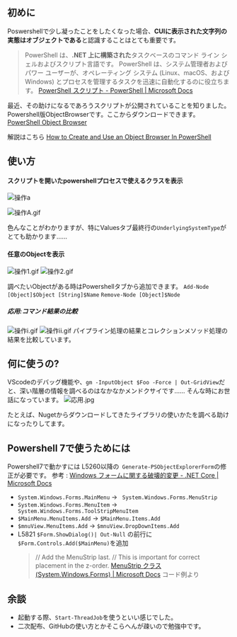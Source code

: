 <!--
title:   Object Browser In PowerShellを見つけた話
tags:    PowerShell
id:      a39888b53bcdb73edab9
private: false
-->
## 初めに

Poswershellで少し凝ったことをしたくなった場合、**CUIに表示された文字列の実態はオブジェクトである**と認識することはとても重要です。

>PowerShell は、**.NET 上に構築された**タスクベースのコマンド ライン シェルおよびスクリプト言語です。 PowerShell は、システム管理者およびパワー ユーザーが、オペレーティング システム (Linux、macOS、および Windows) とプロセスを管理するタスクを迅速に自動化するのに役立ちます。
[PowerShell スクリプト - PowerShell | Microsoft Docs](https://docs.microsoft.com/ja-jp/powershell/scripting/overview?view=powershell-7)

最近、その助けになるであろうスクリプトが公開されていることを知りました。
Powershell版ObjectBrowserです。ここからダウンロードできます。
[PowerShell Object Browser](https://gallery.technet.microsoft.com/PowerShell-Object-Browser-847d62c1)

解説はこちら
[How to Create and Use an Object Browser In PowerShell](https://social.technet.microsoft.com/wiki/contents/articles/28651.how-to-create-and-use-an-object-browser-in-powershell.aspx)

## 使い方

#### スクリプトを開いたpowershellプロセスで使えるクラスを表示


![操作a](https://qiita-image-store.s3.ap-northeast-1.amazonaws.com/0/107934/027c902e-0f3a-84fe-388f-31642390994f.jpeg)

![操作A.gif](https://qiita-image-store.s3.ap-northeast-1.amazonaws.com/0/107934/5b481c77-a8c5-a14e-531d-ba39d9bf2ac4.gif)

色んなことがわかりますが、特にValuesタブ最終行の`UnderlyingSystemType`がとても助かります……

#### 任意のObjectを表示

![操作1.gif](https://qiita-image-store.s3.ap-northeast-1.amazonaws.com/0/107934/81428a19-b351-15a3-a1da-43aeaa19421a.gif)
![操作2.gif](https://qiita-image-store.s3.ap-northeast-1.amazonaws.com/0/107934/c04b144a-807e-4107-127c-7497f5bc5f83.gif)

調べたいObjectがある時はPowershellタブから追加できます。
`Add-Node [Object]$Object [String]$Name`
`Remove-Node [Object]$Node`

##### 応用:コマンド結果の比較
![操作i.gif](https://qiita-image-store.s3.ap-northeast-1.amazonaws.com/0/107934/ec4fbb5a-0311-5b93-3b1b-4adbf796cf82.gif)
![操作ii.gif](https://qiita-image-store.s3.ap-northeast-1.amazonaws.com/0/107934/82d70238-950a-6aa2-26dd-7d1e38f3dfe9.gif)
パイプライン処理の結果とコレクションメソッド処理の結果を比較しています。

## 何に使うの?

VScodeのデバッグ機能や、`gm -InputObject $Foo -Force | Out-GridView`だと、深い階層の情報を調べるのはなかなかメンドクサイです……
そんな時にお世話になっています。
![応用.jpg](https://qiita-image-store.s3.ap-northeast-1.amazonaws.com/0/107934/9cb6585b-da8a-e525-646f-6ff4b3b6b558.jpeg)

たとえば、Nugetからダウンロードしてきたライブラリの使いかたを調べる助けになったりしてます。

## Powershell 7で使うためには

Powershell7で動かすには L5260以降の` Generate-PSObjectExplorerForm`の修正が必要です。
参考 : [Windows フォームに関する破壊的変更 - .NET Core | Microsoft Docs](https://docs.microsoft.com/ja-jp/dotnet/core/compatibility/winforms)
- `System.Windows.Forms.MainMenu` → ` System.Windows.Forms.MenuStrip`
- `System.Windows.Forms.MenuItem` → ` System.Windows.Forms.ToolStripMenuItem`
- `$MainMenu.MenuItems.Add` → `$MainMenu.Items.Add`
- `$mnuView.MenuItems.Add` → `$mnuView.DropDownItems.Add`
- L5821 `$Form.ShowDialog()| Out-Null` の前行に `$Form.Controls.Add($MainMenu)`を追加
  > // Add the MenuStrip last.
  > // This is important for correct placement in the z-order.
     [MenuStrip クラス (System.Windows.Forms) | Microsoft Docs](https://docs.microsoft.com/ja-jp/dotnet/api/system.windows.forms.menustrip?view=netcore-3.1) コード例より

## 余談

- 起動する際、`Start-ThreadJob`を使うといい感じでした。
- 二次配布、GitHubの使い方とかそこらへんが疎いので勉強中です。